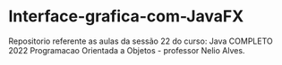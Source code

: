 # Interface-grafica-com-JavaFX
Repositorio referente as aulas da sessão 22 do curso: Java COMPLETO 2022 Programacao Orientada a Objetos - professor Nelio Alves.
